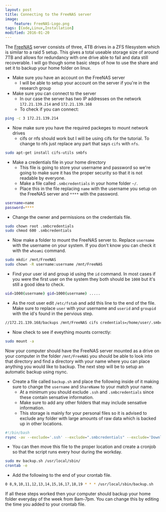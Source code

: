```yaml
---
layout: post
title: Connecting to the FreeNAS server
image:
    feature: FreeNAS-Logo.png
tags: [Code,Linux,Installation]
modified: 2016-01-20
---
```


The [FreeNAS] server consists of three, 4TB drives in a ZFS filesystem which is similar
to a raid 5 setup.  This gives a total useable storage size of around 7TB 
and allows for redundancy with one drive able to fail and data still recoverable. 
I will go though some basic steps of how to use the share and set it to backup your home folder
on linux.

- Make sure you have an account on the FreeNAS server 
    * I will be able to setup your account on the server if you're in the research group
- Make sure you can connect to the server
    * In our case the server has two IP addresses on the network `172.21.139.214` and `172.21.139.168`
    * To check if you can connect: 

```bash
ping -c 3 172.21.139.214
```

- Now make sure you have the required packeges to mount network drives 
    * cifs or nfs should work but I will be using cifs for the tutorial.  To change to nfs just replace
    any part that says `cifs` with `nfs`.

```bash
sudo apt-get install cifs-utils smbfs
```

- Make a credentials file in your home directory
    * This file is going to store your username and password so we're going to make sure it has the
    proper security so that it is not readable by everyone.
    * Make a file called `.smbcredentials` in your home folder `~/`.
    * Place this in the file replacing `name` with the username you setup on the FreeNAS server and `****` with 
    the password.

```bash 
username=name
password=****
```

- Change the owner and permissions on the credentials file. 

```bash 
sudo chown root .smbcredentials
sudo chmod 600 .smbcredentials
```

- Now make a folder to mount the FreeNAS server to. Replace `username` with the username on your system. If you don't 
know you can check it with the `whoami` command.

```bash
sudo mkdir /mnt/FreeNAS
sudo chown -R username:username /mnt/FreeNAS
```

- Find your user id and group id using the `id` command. In most cases if you were the first user on the system they both should be `1000`
but it's still a good idea to check.

```bash
uid=1000(username) gid=1000(username) .....
```

- As the root user edit `/etc/fstab` and add this line to the end of the file. Make sure to replace `user` with your
username and `userid` and `groupid` with the id's found in the pervious step.

```bash
//172.21.139.168/backups /mnt/FreeNAS cifs credentials=/home/user/.smbcredentials,isocharset=utf8,sec=ntml,uid=userid,gid=groupid 0 0 0
```

- Now check to see if eveything mounts correctly:

```bash
sudo mount -a 
```


Now your computer should have the FreeNAS server mounted as a drive on your computer in the folder `/mnt/FreeNAS` you 
should be able to look into that directory and find a directory with your name where you can place anything you would
like to backup. The next step will be to setup an automatic backup using rsync.

- Create a file called `backup.sh` and place the following inside of it making sure to change the `username` and `ShareName` 
to your match your name.
    * At a minimum you should exclude `.ssh` and `.smbcredentials` since these contain sensative information.
    * Make sure to add any other folders that may include sensative information.
    * This storage is mainly for your personal files so it is advised to exclude any folder with
    large amounts of raw data which is backed up in other locations.

```bash
#!/bin/bash
rsync -av --exclude='.ssh' --exclude=".smbcredentials" --exclude='Downloads' --exclude='Desktop' /home/username /mnt/FreeNAS/ShareName
```

- You can then move this file to the proper location and create a cronjob so that the script runs every hour during the workday.

```bash
sudo mv backup.sh /usr/local/sbin/
crontab -e 
```

- Add the following to the end of your crontab file.

```bash
0 8,9,10,11,12,13,14,15,16,17,18,19 * * * /usr/local/sbin/backup.sh

```

If all these steps worked then your computer should backup your home folder everyday of the week from 8am-7pm.
You can change this by editing the time you added to your crontab file.

[FreeNAS]: (http://www.freenas.org/)

<script>
  (function(i,s,o,g,r,a,m){i['GoogleAnalyticsObject']=r;i[r]=i[r]||function(){
  (i[r].q=i[r].q||[]).push(arguments)},i[r].l=1*new Date();a=s.createElement(o),
  m=s.getElementsByTagName(o)[0];a.async=1;a.src=g;m.parentNode.insertBefore(a,m)
  })(window,document,'script','//www.google-analytics.com/analytics.js','ga');

  ga('create', 'UA-72714958-1', 'auto');
  ga('send', 'pageview');

</script>